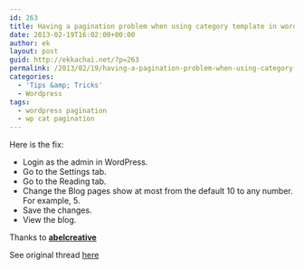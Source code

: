 ```yaml
---
id: 263
title: Having a pagination problem when using category template in wordpress
date: 2013-02-19T16:02:00+00:00
author: ek
layout: post
guid: http://ekkachai.net/?p=263
permalink: /2013/02/19/having-a-pagination-problem-when-using-category-template-in-wordpress/
categories:
  - 'Tips &amp; Tricks'
  - Wordpress
tags:
  - wordpress pagination
  - wp cat pagination
---
```

Here is the fix:

  * Login as the admin in WordPress.
  * Go to the Settings tab.
  * Go to the Reading tab.
  * Change the Blog pages show at most from the default 10 to any number. For example, 5.
  * Save the changes.
  * View the blog.

Thanks to <a href="http://wordpress.org/support/profile/abelcreative" target="_blank"><strong>abelcreative</strong></a>

See original thread <a href="http://wordpress.org/support/topic/pagination-not-working-for-categories-with-wp-30" target="_blank">here</a>